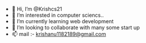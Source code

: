 - 👋 Hi, I’m @Krishcs21
- 👀 I’m interested in computer sciencs..
- 🌱 I’m currently learning web development
- 💞️ I’m looking to collaborate with many some start up
- 📫 mail :- krishanu1182189@gmail.com

<!---
Krishcs21/Krishcs21 is a ✨ special ✨ repository because its `README.md` (this file) appears on your GitHub profile.
You can click the Preview link to take a look at your changes.
--->
